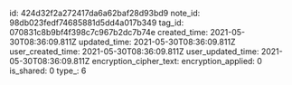 id: 424d32f2a272417da6a62baf28d93bd9
note_id: 98db023fedf74685881d5dd4a017b349
tag_id: 070831c8b9bf4f398c7c967b2dc7b74e
created_time: 2021-05-30T08:36:09.811Z
updated_time: 2021-05-30T08:36:09.811Z
user_created_time: 2021-05-30T08:36:09.811Z
user_updated_time: 2021-05-30T08:36:09.811Z
encryption_cipher_text: 
encryption_applied: 0
is_shared: 0
type_: 6